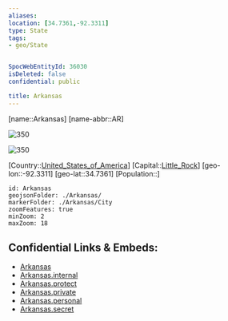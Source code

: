 ```yaml
---
aliases: 
location: [34.7361,-92.3311]
type: State
tags:
- geo/State


SpocWebEntityId: 36030
isDeleted: false
confidential: public

title: Arkansas
---
```

[name::Arkansas]
[name-abbr::AR]

![350](geo/Continent/North-America/United_States_of_America/Arkansas/Seal_of_Arkansas.svg)

![350](geo/Continent/North-America/United_States_of_America/Arkansas/Flag_of_Arkansas.svg)

[Country::[United_States_of_America](geo/Continent/North-America/United_States_of_America.md)]
[Capital::[Little_Rock](geo/Continent/North-America/United_States_of_America/Arkansas/City/Little_Rock.md)]
[geo-lon::-92.3311]
[geo-lat::34.7361]
[Population::]



```leaflet
id: Arkansas
geojsonFolder: ./Arkansas/
markerFolder: ./Arkansas/City
zoomFeatures: true 
minZoom: 2 
maxZoom: 18
```


## Confidential Links & Embeds: 
- [Arkansas](../../../../../_public/geo/Continent/North-America/United_States_of_America/Arkansas.md) 
- [Arkansas.internal](../../../../../_internal/geo/Continent/North-America/United_States_of_America/Arkansas.internal.md) 
- [Arkansas.protect](../../../../../_protect/geo/Continent/North-America/United_States_of_America/Arkansas.protect.md) 
- [Arkansas.private](../../../../../_private/geo/Continent/North-America/United_States_of_America/Arkansas.private.md) 
- [Arkansas.personal](../../../../../_personal/geo/Continent/North-America/United_States_of_America/Arkansas.personal.md) 
- [Arkansas.secret](../../../../../_secret/geo/Continent/North-America/United_States_of_America/Arkansas.secret.md) 
